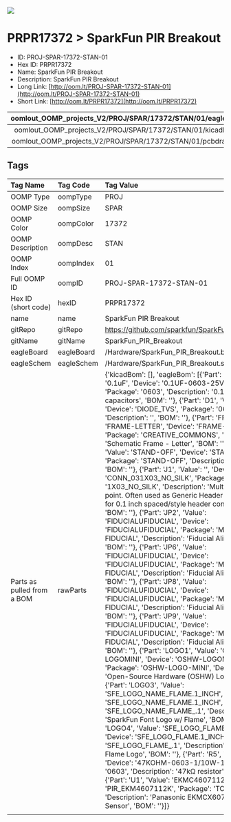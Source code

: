 


  
![][im]
# PRPR17372 > SparkFun PIR Breakout

- ID: PROJ-SPAR-17372-STAN-01
- Hex ID: PRPR17372
- Name: SparkFun PIR Breakout
- Description: SparkFun PIR Breakout
- Long Link: [http://oom.lt/PROJ-SPAR-17372-STAN-01](http://oom.lt/PROJ-SPAR-17372-STAN-01)
- Short Link: [http://oom.lt/PRPR17372](http://oom.lt/PRPR17372)
  

|oomlout_OOMP_projects_V2/PROJ/SPAR/17372/STAN/01/eagleImage.png|oomlout_OOMP_projects_V2/PROJ/SPAR/17372/STAN/01/eagleSchemImage.png|oomlout_OOMP_projects_V2/PROJ/SPAR/17372/STAN/01/kicadPcb3dFront.png|oomlout_OOMP_projects_V2/PROJ/SPAR/17372/STAN/01/kicadPcb3dBack.png|
| :---: | :---: | :---: | :---: |
|oomlout_OOMP_projects_V2/PROJ/SPAR/17372/STAN/01/kicadPcb3d.png|oomlout_OOMP_projects_V2/PROJ/SPAR/17372/STAN/01/bomBack.png|oomlout_OOMP_projects_V2/PROJ/SPAR/17372/STAN/01/bomFront.png|oomlout_OOMP_projects_V2/PROJ/SPAR/17372/STAN/01/pcbdraw.svg|
|oomlout_OOMP_projects_V2/PROJ/SPAR/17372/STAN/01/pcbdrawBack.svg||||

## Tags
  

|Tag Name|Tag Code|Tag Value|
| :--- | :--- | :--- |
|OOMP Type|oompType|PROJ|
|OOMP Size|oompSize|SPAR|
|OOMP Color|oompColor|17372|
|OOMP Description|oompDesc|STAN|
|OOMP Index|oompIndex|01|
|Full OOMP ID|oompID|PROJ-SPAR-17372-STAN-01|
|Hex ID (short code)|hexID|PRPR17372|
|name|name|SparkFun PIR Breakout|
|gitRepo|gitRepo|https://github.com/sparkfun/SparkFun_PIR_Breakout|
|gitName|gitName|SparkFun_PIR_Breakout|
|eagleBoard|eagleBoard|/Hardware/SparkFun_PIR_Breakout.brd|
|eagleSchem|eagleSchem|/Hardware/SparkFun_PIR_Breakout.sch|
|Parts as pulled from a BOM|rawParts|{'kicadBom': [], 'eagleBom': [{'Part': 'C1', 'Value': '0.1uF', 'Device': '0.1UF-0603-25V-(+80/-20%)', 'Package': '0603', 'Description': '0.1µF ceramic capacitors', 'BOM': ''}, {'Part': 'D1', 'Value': '24V', 'Device': 'DIODE_TVS', 'Package': '0603', 'Description': '', 'BOM': ''}, {'Part': 'FRAME1', 'Value': 'FRAME-LETTER', 'Device': 'FRAME-LETTER', 'Package': 'CREATIVE_COMMONS', 'Description': 'Schematic Frame - Letter', 'BOM': ''}, {'Part': 'H1', 'Value': 'STAND-OFF', 'Device': 'STAND-OFF', 'Package': 'STAND-OFF', 'Description': 'Stand Off', 'BOM': ''}, {'Part': 'J1', 'Value': '', 'Device': 'CONN_031X03_NO_SILK', 'Package': '1X03_NO_SILK', 'Description': 'Multi connection point. Often used as Generic Header-pin footprint for 0.1 inch spaced/style header connections', 'BOM': ''}, {'Part': 'JP2', 'Value': 'FIDUCIALUFIDUCIAL', 'Device': 'FIDUCIALUFIDUCIAL', 'Package': 'MICRO-FIDUCIAL', 'Description': 'Fiducial Alignment Points', 'BOM': ''}, {'Part': 'JP6', 'Value': 'FIDUCIALUFIDUCIAL', 'Device': 'FIDUCIALUFIDUCIAL', 'Package': 'MICRO-FIDUCIAL', 'Description': 'Fiducial Alignment Points', 'BOM': ''}, {'Part': 'JP8', 'Value': 'FIDUCIALUFIDUCIAL', 'Device': 'FIDUCIALUFIDUCIAL', 'Package': 'MICRO-FIDUCIAL', 'Description': 'Fiducial Alignment Points', 'BOM': ''}, {'Part': 'JP9', 'Value': 'FIDUCIALUFIDUCIAL', 'Device': 'FIDUCIALUFIDUCIAL', 'Package': 'MICRO-FIDUCIAL', 'Description': 'Fiducial Alignment Points', 'BOM': ''}, {'Part': 'LOGO1', 'Value': 'OSHW-LOGOMINI', 'Device': 'OSHW-LOGOMINI', 'Package': 'OSHW-LOGO-MINI', 'Description': 'Open-Source Hardware (OSHW) Logo', 'BOM': ''}, {'Part': 'LOGO3', 'Value': 'SFE_LOGO_NAME_FLAME.1_INCH', 'Device': 'SFE_LOGO_NAME_FLAME.1_INCH', 'Package': 'SFE_LOGO_NAME_FLAME_.1', 'Description': 'SparkFun Font Logo w/ Flame', 'BOM': ''}, {'Part': 'LOGO4', 'Value': 'SFE_LOGO_FLAME.1_INCH', 'Device': 'SFE_LOGO_FLAME.1_INCH', 'Package': 'SFE_LOGO_FLAME_.1', 'Description': 'SparkFun Flame Logo', 'BOM': ''}, {'Part': 'R5', 'Value': '47k', 'Device': '47KOHM-0603-1/10W-1%', 'Package': '0603', 'Description': '47kΩ resistor', 'BOM': ''}, {'Part': 'U1', 'Value': 'EKMC4607112k', 'Device': 'PIR_EKM4607112K', 'Package': 'TO-3', 'Description': 'Panasonic EKMCX607112 PIR Sensor', 'BOM': ''}]}|
||||



[im]: PROJ/SPAR/17372/STAN/01/kicadPcb3d_450.png
